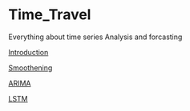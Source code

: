 # Time_Travel
Everything about time series Analysis and forcasting 

[Introduction ](https://github.com/Ris-Bali/Time_Travel/blob/rishabh/Introduction/Introduction.md)

[Smoothening](https://github.com/Ris-Bali/Time_Travel/blob/sarrah/smoothening.md)

[ARIMA](https://github.com/Ris-Bali/Time_Travel/blob/aditya/Resources/Arima.md)

[LSTM](https://github.com/Ris-Bali/Time_Travel/blob/rishabh/LSTM/lstm.md)
